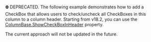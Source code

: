 ⛔ DEPRECATED. The following example demonstrates how to add a CheckBox that allows users to check/uncheck all CheckBoxes in this column to a column header. Starting from v18.2, you can use the [ColumnBase.ShowCheckBoxInHeader](https://docs.devexpress.com/WPF/DevExpress.Xpf.Grid.ColumnBase.ShowCheckBoxInHeader) property.

The current approach will not be updated in the future.
